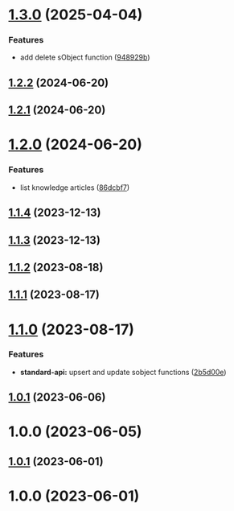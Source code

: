 # [1.3.0](https://github.com/bolomio/salesforce-connector/compare/v1.2.2...v1.3.0) (2025-04-04)


### Features

* add delete sObject function ([948929b](https://github.com/bolomio/salesforce-connector/commit/948929b9c3fb6dda4f6610e1f020bae8e8bed629))

## [1.2.2](https://github.com/bolomio/salesforce-connector/compare/v1.2.1...v1.2.2) (2024-06-20)

## [1.2.1](https://github.com/bolomio/salesforce-connector/compare/v1.2.0...v1.2.1) (2024-06-20)

# [1.2.0](https://github.com/bolomio/salesforce-connector/compare/v1.1.4...v1.2.0) (2024-06-20)


### Features

* list knowledge articles ([86dcbf7](https://github.com/bolomio/salesforce-connector/commit/86dcbf71f3fe8fa7cd40e22bfe8de10cca0a3ccf))

## [1.1.4](https://github.com/bolomio/salesforce-connector/compare/v1.1.3...v1.1.4) (2023-12-13)

## [1.1.3](https://github.com/bolomio/salesforce-connector/compare/v1.1.2...v1.1.3) (2023-12-13)

## [1.1.2](https://github.com/bolomio/salesforce-connector/compare/v1.1.1...v1.1.2) (2023-08-18)

## [1.1.1](https://github.com/bolomio/salesforce-connector/compare/v1.1.0...v1.1.1) (2023-08-17)

# [1.1.0](https://github.com/bolomio/salesforce-connector/compare/v1.0.1...v1.1.0) (2023-08-17)


### Features

* **standard-api:** upsert and update sobject functions ([2b5d00e](https://github.com/bolomio/salesforce-connector/commit/2b5d00e0cf9de4055b948cd70fff5dc05d7a5465))

## [1.0.1](https://github.com/bolomio/salesforce-connector/compare/v1.0.0...v1.0.1) (2023-06-06)

# 1.0.0 (2023-06-05)

## [1.0.1](https://github.com/bolomio/salesforce-connector/compare/v1.0.0...v1.0.1) (2023-06-01)

# 1.0.0 (2023-06-01)
